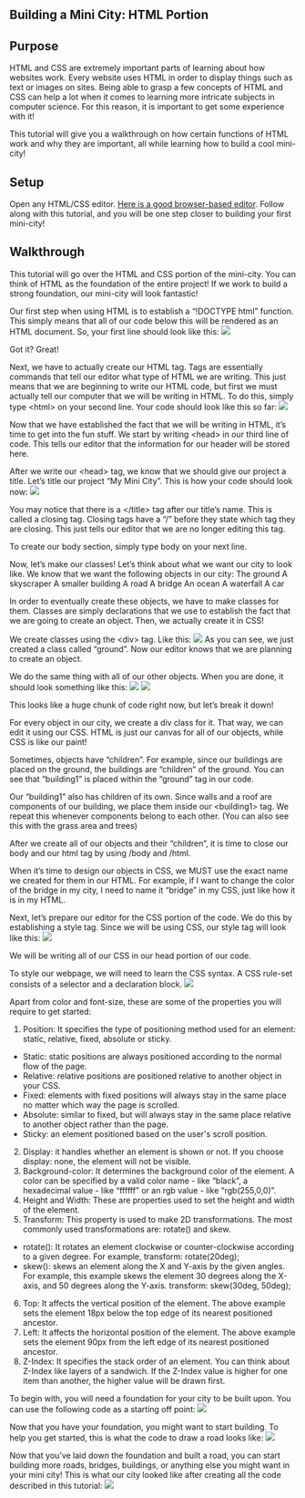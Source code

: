 ## Building a Mini City: HTML Portion
## Purpose
HTML and CSS are extremely important parts of learning about how websites work. Every website uses HTML in order to display things such as text or images on sites. Being able to grasp a few concepts of  HTML and CSS can help a lot when it comes to learning more intricate subjects in computer science. For this reason, it is important to get some experience with it!

This tutorial will give you a walkthrough on how certain functions of HTML work and why they are important, all while learning how to build a cool mini-city!

## Setup
Open any HTML/CSS editor. [Here is a good browser-based editor](https://www.w3schools.com/tryit/tryit.asp?filename=tryhtml_default).
Follow along with this tutorial, and you will be one step closer to building your first mini-city!

## Walkthrough

This tutorial will go over the HTML and CSS portion of the mini-city. You can think of HTML as the foundation of the entire project! If we work to build a strong foundation, our mini-city will look fantastic!

Our first step when using HTML is to establish a “!DOCTYPE html” function. This simply means that all of our code below this will be rendered as an HTML document.
So, your first line should look like this: <img src=blob:https://carbon.now.sh/75a0f7f5-0808-432b-a7b4-3e626e577937>


Got it? Great!

Next, we have to actually create our HTML tag. Tags are essentially commands that tell our editor what type of HTML we are writing. This just means that we are beginning to write our HTML code, but first we must actually tell our computer that we will be writing in HTML. To do this, simply type &lt;html&gt; on your second line. Your code should look like this so far: <img src=https://lh4.googleusercontent.com/xcemOKcTNUUlo5yAwQvAyAaMhLiwskacjc1LTDy0P0yoaSUpssBCjlURYTfSYsw-yHPBpXGgJCK_Y76lxqLPbjmiEx7WSMxJ5v-OclRHJo1J7YkQNaqI9sR-el_PM8qnaUp0rjvt>

Now that we have established the fact that we will be writing in HTML, it’s time to get into the fun stuff. We start by writing &lt;head&gt; in our third line of code. This tells our editor that the information for our header will be stored here.

After we write our &lt;head&gt; tag, we know that we should give our project a title. Let’s title our project “My Mini City”. This is how your code should look now: <img src=https://lh3.googleusercontent.com/1ZecOiCyLV4wjTHfQsGzQSuJJGePIZp46IQkE29VVEmbHz1WUeS5tsDMs0iiKPVIFjCyic2dk49RRXEbnbwYrJFjGgykmT4rVDqWedqytukmAUpdbSiDKXYdvogTciuwNopK4Vzl>

You may notice that there is a &lt;/title&gt; tag after our title’s name. This is called a closing tag. Closing tags have a “/” before they state which tag they are closing. This just tells our editor that we are no longer editing this tag.

To create our body section, simply type body on your next line.

Now, let’s make our classes! Let’s think about what we want our city to look like.
We know that we want the following objects in our city:
The ground
A skyscraper
A smaller building
A road
A bridge
An ocean
A waterfall
A car

In order to eventually create these objects, we have to make classes for them. Classes are simply declarations that we use to establish the fact that we are going to create an object. Then, we actually create it in CSS!

We create classes using the &lt;div&gt; tag. Like this: <img src=https://lh6.googleusercontent.com/1iPgi651LuYWiyo5AnInaCkxrpUMpnVAeBFdxIiEtEpILCPIm1JixLkgK5oUWdsnLYMyOxsO2LjNdGGBz47F-g-yJpUt2dtV4mnathNFa6TGKwOJ2KJoXVRXrY2b9M0W6eQ6r6nR>
As you can see, we just created a class called “ground”. Now our editor knows that we are planning to create an object.

We do the same thing with all of our other objects. When you are done, it should look something like this: <img src=https://lh4.googleusercontent.com/KvgGx3EetIK7wY0oXVeEFvrvaznJTFkrwE6fwTi0HoYN4Rymi5SmJj6WAc-g2BUgAiFMjVm3WNUOdvusnb-0-cbewzMQDYZhIWOdrJRLtGd-KC2Ox1Ps7MVcq8Ev4bG5NOUirUz3> <img src=https://lh4.googleusercontent.com/QPwNwwgKTGt_I6I4pmBxnd5dvlew7OocTCup8YiqBB8DTmmnyaWZ2Qi5TK_GBboP6gjdJgObXWbt1-pIjPF95GlkQSGlZcfw0Z3Wa7amH-24IBkAMO4Z6mXmepX5uNoRb5kh9xao>


This looks like a huge chunk of code right now, but let’s break it down!

For every object in our city, we create a div class for it. That way, we can edit it using our CSS. HTML is just our canvas for all of our objects, while CSS is like our paint!

Sometimes, objects have “children”. For example, since our buildings are placed on the ground, the buildings are “children” of the ground.
You can see that “building1” is placed within the “ground” tag in our code.

Our “building1” also has children of its own. Since walls and a roof are components of our building, we place them inside our &lt;building1&gt; tag. We repeat this whenever components belong to each other. (You can also see this with the grass area and trees)

After we create all of our objects and their “children”, it is time to close our body and our html tag by using /body and /html.

When it’s time to design our objects in CSS, we MUST use the exact name we created for them in our HTML. For example, if I want to change the color of the bridge in my city, I need to name it “bridge” in my CSS, just like how it is in my HTML.

Next, let’s prepare our editor for the CSS portion of the code. We do this by establishing a style tag. Since we will be using CSS, our style tag will look like this: <img src=https://lh5.googleusercontent.com/kNUcMVEmTr0O0GyTUlYwlJro5lYXiehFh5gwS_B4xZujFUkrVZEn9pIjoA-venhZlkqoWjYBlksmDZ4o0-SEaem_FFR072jiqH26Svuy4ga0ACzWjt4m-5JQG1FI_mBGbIDppin0>

We will be writing all of our CSS in our head portion of our code.

To style our webpage, we will need to learn the CSS syntax. A CSS rule-set consists of a selector and a declaration block.
<img src=https://lh3.googleusercontent.com/3UcaVdjNU8MuMn4Feims4asq1epCgIOEwJX2goOH8SZE2eP2IKz5vRvCuSL9howvCc_Co_G2TE8Tqe5pIPgTAITV9KB28hqPEWXLzvZZ7xTnF1GNBohcY75WK00KBHIfbJ4nufVR>

Apart from color and font-size, these are some of the properties you will require to get started:

1. Position: It specifies the type of positioning method used for an element: static, relative, fixed, absolute or sticky. 
* Static: static positions are always positioned according to the normal flow of the page.
* Relative: relative positions are positioned relative to another object in your CSS.
* Fixed: elements with fixed positions will always stay in the same place no matter which way the page is scrolled.
* Absolute: similar to fixed, but will always stay in the same place relative to another object rather than the page.
* Sticky: an element positioned based on the user's scroll position.
2. Display: it handles whether an element is shown or not. If you choose display: none, the element will not be visible.
3. Background-color: It determines the background color of the element. A color can be specified by a valid color name - like “black”, a hexadecimal value - like “ffffff” or an rgb value - like “rgb(255,0,0)”.
4. Height and Width: These are properties used to set the height and width of the element.
5. Transform: This property is used to make 2D transformations. The most commonly used transformations are: rotate() and skew.
* rotate(): It rotates an element clockwise or counter-clockwise according to a given degree. For example, 
transform: rotate(20deg);
* skew(): skews an element along the X and Y-axis by the given angles. For example, this example skews the element 30 degrees along the X-axis, and 50 degrees along the Y-axis.
transform: skew(30deg, 50deg);
6. Top: It affects the vertical position of the element. The above example sets the element 18px below the top edge of its nearest positioned ancestor.
7. Left:  It affects the horizontal position of the element. The above example sets the element 90px from the left edge of its nearest positioned ancestor.
8. Z-Index: It specifies the stack order of an element. You can think about Z-Index like layers of a sandwich. If the Z-Index value is higher for one item than another, the higher value will be drawn first. 

To begin with, you will need a foundation for your city to be built upon. You can use the following code as a starting off point:
<img src=https://lh6.googleusercontent.com/nZcAdMZnQDGDfw-g03-90yQgQcdS4mhQPlOFNpuUhFpB3AIVSEF-YtZJ8n5qs332bXjnNEkxspiWQpyn1BFyTgKsEJHK-dQojxqiWR04nd_tZbHe4e-D9XLHXAjMTYuIXNFWbs50>

Now that you have your foundation, you might want to start building. To help you get started, this is what the code to draw a road looks like:
<img src=https://lh6.googleusercontent.com/sDm5NTjvOdTJLM17ABgWDYo2vwaXLoNWE1t_8fqJxEBRCHWIuUGPhvsF-SjffJrARWNaDNNJ00awF6usQsISpVBpmnEZtGlhHkIztWAmclhshrbrMZs3m0giMTLE34Cx5K2P87UA>


Now that you’ve laid down the foundation and built a road, you can start building more roads, bridges, buildings, or anything else you might want in your mini city! This is what our city looked like after creating all the code described in this tutorial: <img src=https://lh4.googleusercontent.com/yu268ztRROLzh3AjLVUeNroSMUlbOsHpZzsWNIokeRtjF7iz-1mqWCqJPdtL1-JyUX6shb3kq28_CYm1xihsf70nPM8EBfHVERg13x7ef5nf5TibItYGI7ixBu_CHcgyIUfRML_c>



